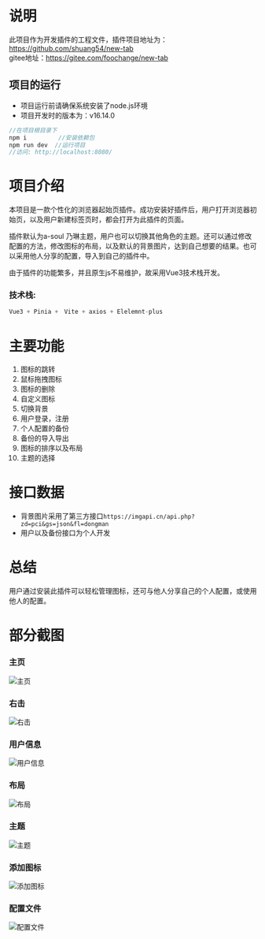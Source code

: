 
# 说明
此项目作为开发插件的工程文件，插件项目地址为：https://github.com/shuang54/new-tab  
gitee地址：https://gitee.com/foochange/new-tab

## 项目的运行

- 项目运行前请确保系统安装了node.js环境
- 项目开发时的版本为：v16.14.0
```js
//在项目根目录下
npm i         //安装依赖包
npm run dev  //运行项目
//访问: http://localhost:8080/
```

# 项目介绍
本项目是一款个性化的浏览器起始页插件。成功安装好插件后，用户打开浏览器初始页，以及用户新建标签页时，都会打开为此插件的页面。

插件默认为a-soul 乃琳主题，用户也可以切换其他角色的主题。还可以通过修改配置的方法，修改图标的布局，以及默认的背景图片，达到自己想要的结果。也可以采用他人分享的配置，导入到自己的插件中。

由于插件的功能繁多，并且原生js不易维护，故采用Vue3技术栈开发。
### 技术栈:
```js
Vue3 + Pinia +　Vite + axios + Elelemnt-plus
```
# 主要功能
  1. 图标的跳转
  2. 鼠标拖拽图标
  3. 图标的删除
  4. 自定义图标
  5. 切换背景
  6. 用户登录，注册
  7. 个人配置的备份
  8. 备份的导入导出
  9. 图标的排序以及布局
  10. 主题的选择

# 接口数据
- 背景图片采用了第三方接口`https://imgapi.cn/api.php?zd=pci&gs=json&fl=dongman`
- 用户以及备份接口为个人开发

# 总结
用户通过安装此插件可以轻松管理图标，还可与他人分享自己的个人配置，或使用他人的配置。


# 部分截图
### 主页
![主页](http://niu.foogeoo.ltd/public/%E9%A6%96%E9%A1%B5.png)
### 右击
![右击](http://niu.foogeoo.ltd/public%2F%E5%8F%B3%E5%87%BB.png)
### 用户信息
![用户信息](http://niu.foogeoo.ltd/public%2F%E7%94%A8%E6%88%B7%E4%BF%A1%E6%81%AF.png)
### 布局
![布局](http://niu.foogeoo.ltd/public/%E5%B8%83%E5%B1%80.png)
### 主题
![主题](http://niu.foogeoo.ltd/public/%E4%B8%BB%E9%A2%98.png)
### 添加图标
![添加图标](http://niu.foogeoo.ltd/public/%E6%B7%BB%E5%8A%A0%E5%9B%BE%E6%A0%87.png)
### 配置文件
![配置文件](http://niu.foogeoo.ltd/public/%E9%85%8D%E7%BD%AE%E6%96%87%E4%BB%B6.png)

